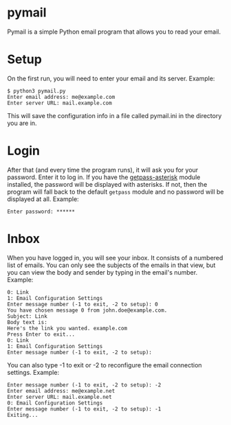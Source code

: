 # pymail
Pymail is a simple Python email program that allows you to read your email.

# Setup
On the first run, you will need to enter your email and its server.
Example:
```
$ python3 pymail.py
Enter email address: me@example.com
Enter server URL: mail.example.com
```
This will save the configuration info in a file called pymail.ini in the directory you are in.

# Login
After that (and every time the program runs), it will ask you for your password. Enter it to log in. If you have the [getpass-asterisk](https://pypi.org/project/getpass-asterisk/) module installed, the password will be displayed with asterisks. If not, then the program will fall back to the default `getpass` module and no password will be displayed at all.
Example:
```
Enter password: ******
```
# Inbox
When you have logged in, you will see your inbox. It consists of a numbered list of emails. You can only see the subjects of the emails in that view, but you can view the body and sender by typing in the email's number.
Example:
```
0: Link
1: Email Configuration Settings
Enter message number (-1 to exit, -2 to setup): 0
You have chosen message 0 from john.doe@example.com.
Subject: Link
Body text is:
Here's the link you wanted. example.com
Press Enter to exit...
0: Link
1: Email Configuration Settings
Enter message number (-1 to exit, -2 to setup):
```
You can also type -1 to exit or -2 to reconfigure the email connection settings. Example:
```
Enter message number (-1 to exit, -2 to setup): -2
Enter email address: me@example.net
Enter server URL: mail.example.net
0: Email Configuration Settings
Enter message number (-1 to exit, -2 to setup): -1
Exiting...
```
